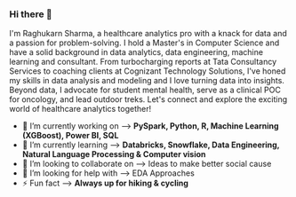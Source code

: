 ### Hi there 👋

I'm Raghukarn Sharma, a healthcare analytics pro with a knack for data and a passion for problem-solving. I hold a Master's in Computer Science and have a solid background in data analytics, data engineering, machine learning and consultant. From turbocharging reports at Tata Consultancy Services to coaching clients at Cognizant Technology Solutions, I've honed my skills in data analysis and modeling and I love turning data into insights.
Beyond data, I advocate for student mental health, serve as a clinical POC for oncology, and lead outdoor treks. Let's connect and explore the exciting world of healthcare analytics together!
 
 - 🔭 I’m currently working on -->  **PySpark, Python, R, Machine Learning (XGBoost), Power BI, SQL**
- 🌱 I’m currently learning -->  **Databricks, Snowflake, Data Engineering, Natural Language Processing & Computer vision**
- 👯 I’m looking to collaborate on -->  Ideas to make better social cause 
- 🤔 I’m looking for help with -->  EDA Approaches
- ⚡ Fun fact --> **Always up for hiking & cycling**
